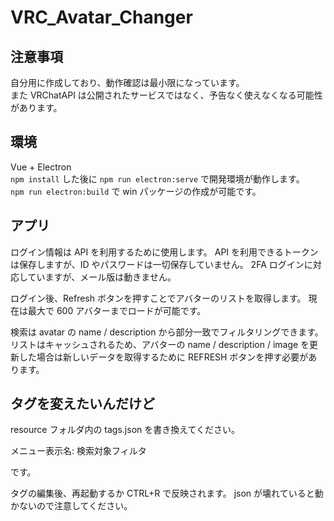 # VRC_Avatar_Changer

## 注意事項

自分用に作成しており、動作確認は最小限になっています。  
また VRChatAPI は公開されたサービスではなく、予告なく使えなくなる可能性があります。

## 環境

Vue + Electron  
`npm install` した後に `npm run electron:serve`
で開発環境が動作します。  
`npm run electron:build` で win パッケージの作成が可能です。

## アプリ

ログイン情報は API を利用するために使用します。
API を利用できるトークンは保存しますが、ID やパスワードは一切保存していません。
2FA ログインに対応していますが、メール版は動きません。

ログイン後、Refresh ボタンを押すことでアバターのリストを取得します。
現在は最大で 600 アバターまでロードが可能です。

検索は avatar の name / description から部分一致でフィルタリングできます。
リストはキャッシュされるため、アバターの name / description / image を更新した場合は新しいデータを取得するために REFRESH ボタンを押す必要があります。

## タグを変えたいんだけど

resource フォルダ内の tags.json を書き換えてください。

メニュー表示名: 検索対象フィルタ

です。

タグの編集後、再起動するか CTRL+R で反映されます。
json が壊れていると動かないので注意してください。
